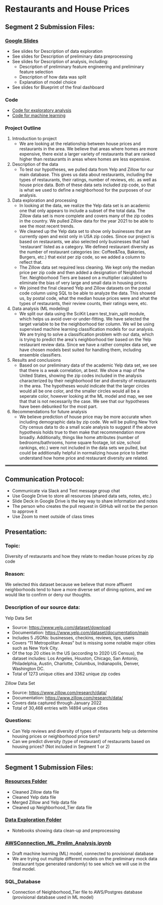 # Restaurants and House Prices

## Segment 2 Submission Files:

### [Google Slides](https://docs.google.com/presentation/d/1PKg5WkO88eU_hPHp4mJDg0-3eRan4CjP15BmRV8o_pw/edit?usp=sharing)
- See slides for Description of data exploration
- See slides for Description of preliminary data preprocessing
- See slides for Description of analysis, including:
  - Description of preliminary feature engineering and preliminary feature selection
  - Description of how data was split
  - Explanation of model choice
- See slides for Blueprint of the final dashboard

### Code
- [Code for exploratory analysis](https://github.com/pgoyal94/Restaurants_and_House_Prices/tree/main/Data_Exploration)
- [Code for machine learning](https://github.com/pgoyal94/Restaurants_and_House_Prices/tree/main/Machine_Learning)

### Project Outline 
1. Introduction to project 
   - We are looking at the relationship between house prices and restaurants in the area. We believe that areas where homes are more expensive, there exist a larger variety of restaurants that are ranked higher than restaurants in areas where homes are less expensive. 
2. Description of the data
   - To test our hypotheses, we pulled data from Yelp and Zillow for our main database. This gives us data about restaurants, including the types of restaurants, their ratings, number of reviews, etc. as well as house price data. Both of these data sets included zip code, so that is what we used to define a neighborhood for the purposes of our analysis.
3. Data exploration and processing
   - In looking at the data, we realize the Yelp data set is an academic one that only appears to include a subset of the total data. The Zillow data set is more complete and covers many of the zip codes in the country. We pulled Zillow data for the year 2021 to be able to see the most recent trends.
   - We cleaned up the Yelp data set to show only businesses that are currently open and exist only in USA zip codes. Since our project is based on restaurants, we also selected only businesses that had 'restaurant' listed as a category. We defined restaurant diversity as the number of restaurant categories (ex: Coffee&Tea, Bakeries, Burgers, etc.) that exist per zip code, so we added a column to reflect that. 
   - The Zillow data set required less cleaning. We kept only the median price per zip code and then added a designation of Neighborhood Tier. Neighborhood Tiers are based on a multiplier calculated to eliminate the bias of very large and small data in housing prices. 
   - We joined the final cleaned Yelp and Zillow datasets on the postal code column using SQL to be able to analyze the data. This showed us, by postal code, what the median house prices were and what the types of restaurants, their review counts, their ratings were, etc.
4. Data analysis (ML modeling)
   - We split our data using the SciKit Learn test_train_split module, which helps us avoid over-or under-fitting. We have selected the target variable to be the neighborhood tier column. We wil be using supervised machine learning classification models for our analysis. We are trying to solve a classification problem with our data, which is trying to predict the area's neighborhood tier based on the Yelp restaurant review data. Since we have a rather complex data set, we have chosen models best suited for handling them, including ensemble classifiers. 
5. Results and conclusions
   - Based on our preliminary data of the academic Yelp data set, we see that there is a weak correlation, at best. We show a map of the United States, showing the zip codes included in the analysis characterized by their neighborhood tier and diversity of restaurants in the area. The hypotheses would indicate that the larger circles would all be one color, and the smaller circles would all be a seperate color, however looking at the ML model and map, we see that that is not necessarily the case. We see that our hypotheses have been debunked for the most part.
6. Recommendations for future analysis
   - We believe prediction of house price may be more accurate when including demographic data by zip code. We will be pulling New York City census data to do a small scale analysis to suggest if the above hypothesis holds true to then make that recommendation more broadly. Additionally, things like home attributes (number of bedrooms/bathrooms, home square footage, lot size, school rankings, etc.) were not included in the data sets we pulled, but could be additionally helpful in normalizing house price to better understand how home price and restaurant diversity are related.

<hr style="border:2px solid gray"> </hr>

## Communication Protocol:
- Communicate via Slack and Text message group chat
- Use Google Drive to store all resources (shared data sets, notes, etc.)
- Slide Deck in Google Drive is the key way to share information and notes
- The person who creates the pull request in GitHub will not be the person to approve it
- Use Zoom to meet outside of class times

## Presentation:

### Topic: 
Diversity of restaurants and how they relate to median house prices by zip code
### Reason: 
We selected this dataset because we believe that more affluent neighborhoods tend to have a more diverse set of dining options, and we would like to confirm or deny our thoughts.
### Description of our source data:
Yelp Data Set
-  Source: https://www.yelp.com/dataset/download
-  Documentation: https://www.yelp.com/dataset/documentation/main
-  Includes 5 JSONs: businesses, checkins, reviews, tips, users
-  Covers “11 Metropolitan Areas” but is missing some notable major cities such as New York City.
-  Of the top 20 cities in the US (according  to 2020 US Census), the dataset includes: Los Angeles, Houston, Chicago, San Antonio, Philadelphia, Austin, Charlotte, Columbus, Indianapolis,  Denver, Washington DC.
-  Total of 1273 unique cities and 3362 unique zip codes

Zillow Data Set
-  Source: https://www.zillow.com/research/data/
-  Documentation: https://www.zillow.com/research/data/
-  Covers data captured through January 2022
-  Total of 30,468 entries with 14894 unique cities

### Questions:
- Can Yelp reviews and diversity of types of restaurants help us determine housing prices or neighborhood price tiers? 
- Can we predict diversity (type of restaurant) of restaurants based on housing prices? (Not included in Segment 1 or 2)

<hr style="border:2px solid gray"> </hr>

## Segment 1 Submission Files:

### [Resources Folder](https://github.com/pgoyal94/Restaurants_and_House_Prices/tree/main/Resources)
- Cleaned Zillow data file
- Cleaned Yelp data file
- Merged Zillow and Yelp data file
- Cleaned up Neighborhood_Tier data file

### [Data Exploration Folder](https://github.com/pgoyal94/Restaurants_and_House_Prices/tree/main/Data_Exploration)
- Notebooks showing data clean-up and preprocessing

### [AWSConnection_ML_Prelim_Analysis.ipynb](https://github.com/pgoyal94/Restaurants_and_House_Prices/blob/main/AWSConnection_ML_Prelim_Analysis.ipynb)
- Draft machine learning (ML) model, connected to provisional database
- We are trying out multiple different models on the preliminary mock data (restaurant type generated randomly) to see which we will use in the final model.

### SQL_Database
- Connection of Neighborhood_Tier file to AWS/Postgres database (provisional database used in ML model)



